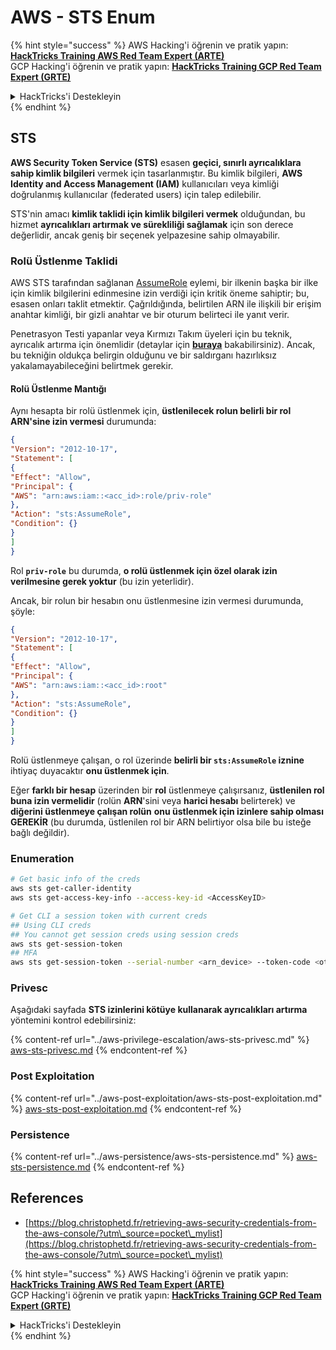 # AWS - STS Enum

{% hint style="success" %}
AWS Hacking'i öğrenin ve pratik yapın:<img src="../../../.gitbook/assets/image (1).png" alt="" data-size="line">[**HackTricks Training AWS Red Team Expert (ARTE)**](https://training.hacktricks.xyz/courses/arte)<img src="../../../.gitbook/assets/image (1).png" alt="" data-size="line">\
GCP Hacking'i öğrenin ve pratik yapın: <img src="../../../.gitbook/assets/image (2).png" alt="" data-size="line">[**HackTricks Training GCP Red Team Expert (GRTE)**<img src="../../../.gitbook/assets/image (2).png" alt="" data-size="line">](https://training.hacktricks.xyz/courses/grte)

<details>

<summary>HackTricks'i Destekleyin</summary>

* [**abonelik planlarını**](https://github.com/sponsors/carlospolop) kontrol edin!
* **💬 [**Discord grubuna**](https://discord.gg/hRep4RUj7f) veya [**telegram grubuna**](https://t.me/peass) katılın ya da **Twitter'da** 🐦 [**@hacktricks\_live**](https://twitter.com/hacktricks\_live)**'i takip edin.**
* **Hacking ipuçlarını paylaşmak için** [**HackTricks**](https://github.com/carlospolop/hacktricks) ve [**HackTricks Cloud**](https://github.com/carlospolop/hacktricks-cloud) github reposuna PR gönderin.

</details>
{% endhint %}

## STS

**AWS Security Token Service (STS)** esasen **geçici, sınırlı ayrıcalıklara sahip kimlik bilgileri** vermek için tasarlanmıştır. Bu kimlik bilgileri, **AWS Identity and Access Management (IAM)** kullanıcıları veya kimliği doğrulanmış kullanıcılar (federated users) için talep edilebilir.

STS'nin amacı **kimlik taklidi için kimlik bilgileri vermek** olduğundan, bu hizmet **ayrıcalıkları artırmak ve sürekliliği sağlamak** için son derece değerlidir, ancak geniş bir seçenek yelpazesine sahip olmayabilir.

### Rolü Üstlenme Taklidi

AWS STS tarafından sağlanan [AssumeRole](https://docs.aws.amazon.com/STS/latest/APIReference/API\_AssumeRole.html) eylemi, bir ilkenin başka bir ilke için kimlik bilgilerini edinmesine izin verdiği için kritik öneme sahiptir; bu, esasen onları taklit etmektir. Çağrıldığında, belirtilen ARN ile ilişkili bir erişim anahtar kimliği, bir gizli anahtar ve bir oturum belirteci ile yanıt verir.

Penetrasyon Testi yapanlar veya Kırmızı Takım üyeleri için bu teknik, ayrıcalık artırma için önemlidir (detaylar için [**buraya**](../aws-privilege-escalation/aws-sts-privesc.md#sts-assumerole) bakabilirsiniz). Ancak, bu tekniğin oldukça belirgin olduğunu ve bir saldırganı hazırlıksız yakalamayabileceğini belirtmek gerekir.

#### Rolü Üstlenme Mantığı

Aynı hesapta bir rolü üstlenmek için, **üstlenilecek rolun belirli bir rol ARN'sine izin vermesi** durumunda:
```json
{
"Version": "2012-10-17",
"Statement": [
{
"Effect": "Allow",
"Principal": {
"AWS": "arn:aws:iam::<acc_id>:role/priv-role"
},
"Action": "sts:AssumeRole",
"Condition": {}
}
]
}
```
Rol **`priv-role`** bu durumda, **o rolü üstlenmek için özel olarak izin verilmesine gerek yoktur** (bu izin yeterlidir).

Ancak, bir rolun bir hesabın onu üstlenmesine izin vermesi durumunda, şöyle:
```json
{
"Version": "2012-10-17",
"Statement": [
{
"Effect": "Allow",
"Principal": {
"AWS": "arn:aws:iam::<acc_id>:root"
},
"Action": "sts:AssumeRole",
"Condition": {}
}
]
}
```
Rolü üstlenmeye çalışan, o rol üzerinde **belirli bir `sts:AssumeRole` iznine** ihtiyaç duyacaktır **onu üstlenmek için**.

Eğer **farklı bir hesap** üzerinden bir **rol** üstlenmeye çalışırsanız, **üstlenilen rol buna izin vermelidir** (rolün **ARN**'sini veya **harici hesabı** belirterek) ve **diğerini üstlenmeye çalışan rolün** **onu üstlenmek için izinlere sahip olması GEREKİR** (bu durumda, üstlenilen rol bir ARN belirtiyor olsa bile bu isteğe bağlı değildir).

### Enumeration
```bash
# Get basic info of the creds
aws sts get-caller-identity
aws sts get-access-key-info --access-key-id <AccessKeyID>

# Get CLI a session token with current creds
## Using CLI creds
## You cannot get session creds using session creds
aws sts get-session-token
## MFA
aws sts get-session-token --serial-number <arn_device> --token-code <otp_code>
```
### Privesc

Aşağıdaki sayfada **STS izinlerini kötüye kullanarak ayrıcalıkları artırma** yöntemini kontrol edebilirsiniz:

{% content-ref url="../aws-privilege-escalation/aws-sts-privesc.md" %}
[aws-sts-privesc.md](../aws-privilege-escalation/aws-sts-privesc.md)
{% endcontent-ref %}

### Post Exploitation

{% content-ref url="../aws-post-exploitation/aws-sts-post-exploitation.md" %}
[aws-sts-post-exploitation.md](../aws-post-exploitation/aws-sts-post-exploitation.md)
{% endcontent-ref %}

### Persistence

{% content-ref url="../aws-persistence/aws-sts-persistence.md" %}
[aws-sts-persistence.md](../aws-persistence/aws-sts-persistence.md)
{% endcontent-ref %}

## References

* [https://blog.christophetd.fr/retrieving-aws-security-credentials-from-the-aws-console/?utm\_source=pocket\_mylist](https://blog.christophetd.fr/retrieving-aws-security-credentials-from-the-aws-console/?utm\_source=pocket\_mylist)

{% hint style="success" %}
AWS Hacking'i öğrenin ve pratik yapın:<img src="../../../.gitbook/assets/image (1).png" alt="" data-size="line">[**HackTricks Training AWS Red Team Expert (ARTE)**](https://training.hacktricks.xyz/courses/arte)<img src="../../../.gitbook/assets/image (1).png" alt="" data-size="line">\
GCP Hacking'i öğrenin ve pratik yapın: <img src="../../../.gitbook/assets/image (2).png" alt="" data-size="line">[**HackTricks Training GCP Red Team Expert (GRTE)**<img src="../../../.gitbook/assets/image (2).png" alt="" data-size="line">](https://training.hacktricks.xyz/courses/grte)

<details>

<summary>HackTricks'i Destekleyin</summary>

* [**abonelik planlarını**](https://github.com/sponsors/carlospolop) kontrol edin!
* **💬 [**Discord grubuna**](https://discord.gg/hRep4RUj7f) veya [**telegram grubuna**](https://t.me/peass) katılın ya da **Twitter'da** 🐦 [**@hacktricks\_live**](https://twitter.com/hacktricks\_live)**'i takip edin.**
* **Hacking ipuçlarını paylaşmak için** [**HackTricks**](https://github.com/carlospolop/hacktricks) ve [**HackTricks Cloud**](https://github.com/carlospolop/hacktricks-cloud) github reposuna PR gönderin.

</details>
{% endhint %}

